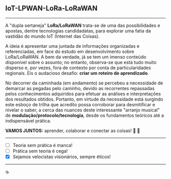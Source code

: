## IoT-LPWAN-LoRa-LoRaWAN
***
A "dupla sertaneja" **LoRa/LoRaWAN** trata-se de uma das possibilidades e apostas, dentre tecnologias candidadatas, para explorar uma fatia da vastidão do mundo IoT (Internet das Coisas). 

A ideia é apresentar uma juntada de informações organizadas e referenciadas, em face do estudo em desenvolvimento sobre LoRa/LoRaWAN. A bem da verdade, já se tem um imenso conteúdo disponível sobre o assunto; no entanto, observa-se que está tudo muito disperso e, por vezes, fora de contexto por conta de particularidades regionais. Eis o audacioso desafio: **criar um roteiro de aprendizado**.

No decorrer da caminhada (em andamento) se percebeu a necessidade de demarcar as pegadas pelo caminho, devido as recorrentes repassadas pelos conhecimentos adquiridos para efetuar as análises e interpretações dos resultados obtidos. Portanto, em virtude da necessidade está surgindo este esboço de trilha que acredito possa corroborar para desmitificar e nivelar o saber, a cerca das nuances deste interessante "arranjo musical" de **modulação/protocolo/tecnologia**, desde os fundamentos teóricos até a indispensável prática. 

**VAMOS JUNTOS:** aprender, colaborar e conectar as coisas! :fist_right: :fist_left:

***
- [ ] Teoria sem prática é manca!
- [ ] Prática sem teoria é cega!
- [x] Sejamos velocistas visionários, sempre éticos!
*** 
:coffee:
